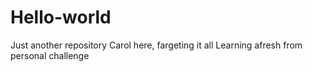 # Hello-world
Just another repository
Carol here, fargeting it all 
Learning afresh from personal challenge 
